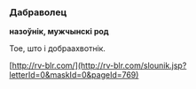 ### Дабраволец
**назоўнік, мужчынскі род**

Тое, што і добраахвотнік.

<a rel="author">[http://rv-blr.com/](http://rv-blr.com/slounik.jsp?letterId=0&maskId=0&pageId=769)</a>
